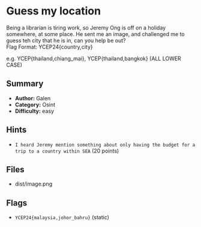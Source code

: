 # Guess my location
Being a librarian is tiring work, so Jeremy Ong is off on a holiday somewhere, at some place. He sent me an image, and challenged me to guess teh city that he is in, can you help be out?  
Flag Format: YCEP24{country,city}  

e.g. YCEP{thailand,chiang_mai}, YCEP{thailand,bangkok} (ALL LOWER CASE)

## Summary
- **Author:** Galen
- **Category:** Osint
- **Difficulty:** easy

## Hints
- `I heard Jeremy mention something about only having the budget for a trip to a country within SEA` (20 points)

## Files
- dist/image.png
## Flags
- `YCEP24{malaysia,johor_bahru}` (static)
